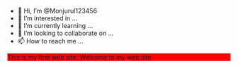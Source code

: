 - 👋 Hi, I’m @Monjurul123456
- 👀 I’m interested in ...
- 🌱 I’m currently learning ...
- 💞️ I’m looking to collaborate on ...
- 📫 How to reach me ...

<!---
Monjurul123456/Monjurul123456 is a ✨ special ✨ repository because its `README.md` (this file) appears on your GitHub profile.
You can click the Preview link to take a look at your changes.
--->
<p style="background-color: red; text-color: white"> This is my first web site. Welcome to my web site </p>
